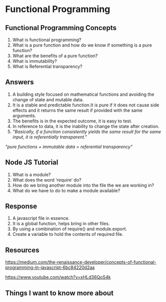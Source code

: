 # Functional Programming

## Functional Programming Concepts

1. What is functional programming?
2. What is a pure function and how do we know if something is a pure function?
3. What are the benefits of a pure function?
4. What is immutability?
5. What is Referential transparency?

## Answers

1. A building style focused on mathematical functions and avoiding the change of state and mutable data.
2. It is a stable and predictable function.It is pure if it does not cause side effects and it returns the same result if provided with the same arguments.
3. The benefits is in the expected outcome, it is easy to test.
4. In reference to data, it is the inability to change the state after creation.
5. *"Basically, if a function consistently yields the same result for the same input, it is referentially transparent."*

*"pure functions + immutable data = referential transparency"*

## Node JS Tutorial

1. What is a module?
2. What does the word ‘require’ do?
3. How do we bring another module into the file the we are working in?
4. What do we have to do to make a module available?

## Response

1. A javascript file in essence.
2. It is a global function, helps bring in other files.
3. By using a combination of require() and module.export.
4. Create a variable to hold the contents of required file.

## Resources

<https://medium.com/the-renaissance-developer/concepts-of-functional-programming-in-javascript-6bc84220d2aa>

<https://www.youtube.com/watch?v=xHLd36QoS4k>

## Things I want to know more about
